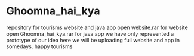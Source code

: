# Ghoomna_hai_kya
repository for tourisms website and java app
open website.rar for website 
open Ghoomna_hai_kya.rar for java app
we have only represented a prototype of our idea here
we will be uploading full website and app in somedays.
happy tourisms

